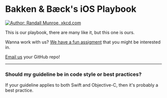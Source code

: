 # Bakken & Bæck's iOS Playbook

<a href="http://xkcd.com/1513/">
  <img src="https://raw.githubusercontent.com/bakkenbaeck/iOS-playbook/master/assets/code_quality.png" alt="Author: Randall Munroe, xkcd.com" />
</a>

This is our playbook, there are many like it, but this one is ours.

Wanna work with us? [We have a fun assigment](https://github.com/bakkenbaeck/iOS-playbook/blob/master/BBER_RECIPES.md) that you might be interested in.

[Email us](mailto:ios@hyper.no) your GitHub repo!

------------------------------------------

### Should my guideline be in code style or best practices?

If your guideline applies to both Swift and Objective-C, then it's probably a best practice.
